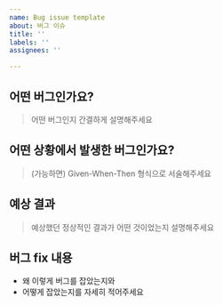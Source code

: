 ```yaml
---
name: Bug issue template
about: 버그 이슈
title: ''
labels: ''
assignees: ''

---
```


## 어떤 버그인가요?

> 어떤 버그인지 간결하게 설명해주세요

## 어떤 상황에서 발생한 버그인가요?

> (가능하면) Given-When-Then 형식으로 서술해주세요

## 예상 결과

> 예상했던 정상적인 결과가 어떤 것이었는지 설명해주세요

## 버그 fix 내용 

- 왜 이렇게 버그를 잡았는지와 
- 어떻게 잡았는지를 자세히 적어주세요
